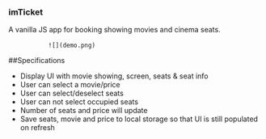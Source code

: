### imTicket

A vanilla JS app for booking showing movies and cinema seats.

               ![](demo.png)

##Specifications

- Display UI with movie showing, screen, seats & seat info
- User can select a movie/price
- User can select/deselect seats
- User can not select occupied seats
- Number of seats and price will update
- Save seats, movie and price to local storage so that UI is still populated on refresh


